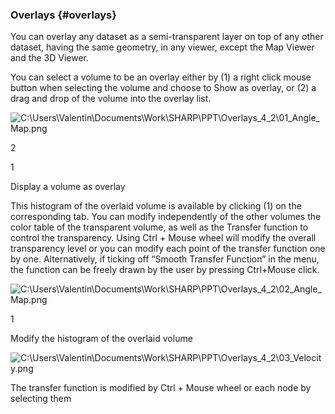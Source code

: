 ### Overlays {#overlays}

You can overlay any dataset as a semi-transparent layer on top of any other dataset, having the same geometry, in any viewer, except the Map Viewer and the 3D Viewer.

You can select a volume to be an overlay either by (1) a right click mouse button when selecting the volume and choose to Show as overlay, or (2) a drag and drop of the volume into the overlay list.

![C:\Users\Valentin\Documents\Work\SHARP\PPT\Overlays_4_2\01_Angle_Map.png](C:\Temp\Gitbook3\export\assets\cusersvalentindocumentsworksh.png)

2

1

Display a volume as overlay

This histogram of the overlaid volume is available by clicking (1) on the corresponding tab. You can modify independently of the other volumes the color table of the transparent volume, as well as the Transfer function to control the transparency. Using Ctrl + Mouse wheel will modify the overall transparency level or you can modify each point of the transfer function one by one. Alternatively, if ticking off “Smooth Transfer Function” in the menu, the function can be freely drawn by the user by pressing Ctrl+Mouse click.

![C:\Users\Valentin\Documents\Work\SHARP\PPT\Overlays_4_2\02_Angle_Map.png](C:\Temp\Gitbook3\export\assets\cusersvalentindocumentsworksh.png)

1

Modify the histogram of the overlaid volume

![C:\Users\Valentin\Documents\Work\SHARP\PPT\Overlays_4_2\03_Velocity.png](C:\Temp\Gitbook3\export\assets\cusersvalentindocumentsworksh.png)

The transfer function is modified by Ctrl + Mouse wheel or each node by selecting them
